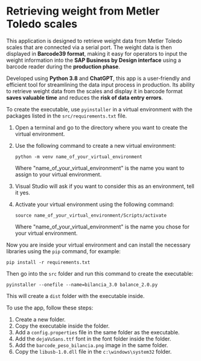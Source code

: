 # Retrieving weight from Metler Toledo scales 

This application is designed to retrieve weight data from Metler Toledo scales that are connected via a serial port. The weight data is then displayed in **Barcode39 format**, making it easy for operators to input the weight information into the **SAP Business by Design interface** using a barcode reader during the **production phase**.

Developed using **Python 3.8** and **ChatGPT**, this app is a user-friendly and efficient tool for streamlining the data input process in production. Its ability to retrieve weight data from the scales and display it in barcode format **saves valuable time** and reduces the **risk of data entry errors**.

To create the executable, use `pyinstaller` in a virtual environment with the packages listed in the `src/requirements.txt` file.

1. Open a terminal and go to the directory where you want to create the virtual environment.
2. Use the following command to create a new virtual environment:

   ```
   python -m venv name_of_your_virtual_environment
   ```

   Where "name_of_your_virtual_environment" is the name you want to assign to your virtual environment.

3. Visual Studio will ask if you want to consider this as an environment, tell it yes.
4. Activate your virtual environment using the following command:

   ```
   source name_of_your_virtual_environment/Scripts/activate
   ```

   Where "name_of_your_virtual_environment" is the name you chose for your virtual environment.

Now you are inside your virtual environment and can install the necessary libraries using the `pip` command, for example:

```
pip install -r requirements.txt
```

Then go into the `src` folder and run this command to create the executable:

```
pyinstaller --onefile --name=bilancia_3.0 balance_2.0.py
```

This will create a `dist` folder with the executable inside.

To use the app, follow these steps:

1. Create a new folder.
2. Copy the executable inside the folder.
3. Add a `config.properties` file in the same folder as the executable.
4. Add the `dejaVuSans.ttf` font in the font folder inside the folder.
5. Add the `barcode_peso_bilancia.png` image in the same folder.
6. Copy the `libusb-1.0.dll` file in the `c:\windows\system32` folder.
